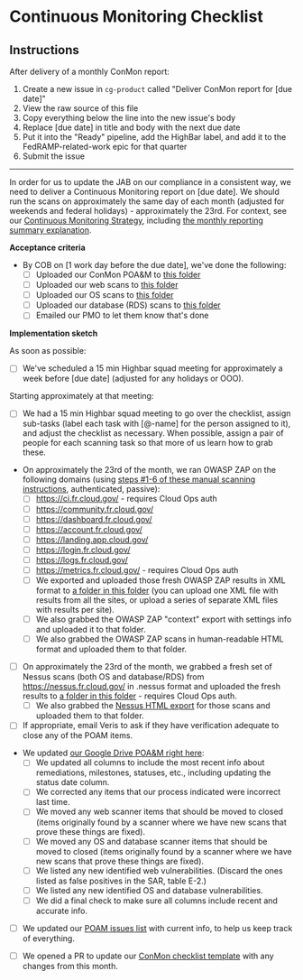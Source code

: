# Continuous Monitoring Checklist

## Instructions

After delivery of a monthly ConMon report:

1. Create a new issue in `cg-product` called "Deliver ConMon report for [due date]"
1. View the raw source of this file
1. Copy everything below the line into the new issue's body
1. Replace [due date] in title and body with the next due date
1. Put it into the "Ready" pipeline, add the HighBar label, and add it to the FedRAMP-related-work epic for that quarter
1. Submit the issue

---

In order for us to update the JAB on our compliance in a consistent way, we need to deliver a Continuous Monitoring report on [due date]. We should run the scans on approximately the same day of each month (adjusted for weekends and federal holidays) - approximately the 23rd. For context, see our [Continuous Monitoring Strategy](https://cloud.gov/docs/ops/continuous-monitoring/), including [the monthly reporting summary explanation](https://cloud.gov/docs/ops/continuous-monitoring/#monthly-reporting-summary).

**Acceptance criteria**

* By COB on [1 work day before the due date], we've done the following:
	-  [ ] Uploaded our ConMon POA&M to [this folder](https://community.max.gov/pages/viewpage.action?pageId=1034682621)
	-  [ ] Uploaded our web scans to [this folder](https://community.max.gov/display/FedRAMPExternal/GSA+18F+Cloud.gov+Web+Scans)
	-  [ ] Uploaded our OS scans to [this folder](https://community.max.gov/pages/viewpage.action?pageId=1034682662)
	-  [ ] Uploaded our database (RDS) scans to [this folder](https://community.max.gov/pages/viewpage.action?pageId=1034682662)
	-  [ ] Emailed our PMO to let them know that's done

**Implementation sketch**

As soon as possible:

- [ ] We've scheduled a 15 min Highbar squad meeting for approximately a week before [due date] (adjusted for any holidays or OOO).

Starting approximately at that meeting:

- [ ] We had a 15 min Highbar squad meeting to go over the checklist, assign sub-tasks (label each task with [@-name] for the person assigned to it), and adjust the checklist as necessary. When possible, assign a pair of people for each scanning task so that more of us learn how to grab these.

* On approximately the 23rd of the month, we ran OWASP ZAP on the following domains (using [steps #1-6 of these manual scanning instructions](https://pages.18f.gov/before-you-ship/security/dynamic-scanning/#manual-scanning), authenticated, passive):
	- [ ] https://ci.fr.cloud.gov/ - requires Cloud Ops auth
	- [ ] https://community.fr.cloud.gov/	
	- [ ] https://dashboard.fr.cloud.gov/
	- [ ] https://account.fr.cloud.gov/
	- [ ] https://landing.app.cloud.gov/
	- [ ] https://login.fr.cloud.gov/
	- [ ] https://logs.fr.cloud.gov/
	- [ ] https://metrics.fr.cloud.gov/ - requires Cloud Ops auth
	- [ ] We exported and uploaded those fresh OWASP ZAP results in XML format to [a folder in this folder](https://drive.google.com/drive/u/0/folders/0B5fn0WMJaYDnaFdCak5WNWRGb1U) (you can upload one XML file with results from all the sites, or upload a series of separate XML files with results per site).
	- [ ] We also grabbed the OWASP ZAP "context" export with settings info and uploaded it to that folder.
	- [ ] We also grabbed the OWASP ZAP scans in human-readable HTML format and uploaded them to that folder.

- [ ] On approximately the 23rd of the month, we grabbed a fresh set of Nessus scans (both OS and database/RDS) from https://nessus.fr.cloud.gov/ in .nessus format and uploaded the fresh results to [a folder in this folder](https://drive.google.com/drive/u/0/folders/0B5fn0WMJaYDnaFdCak5WNWRGb1U) - requires Cloud Ops auth.
	- [ ] We also grabbed the [Nessus HTML export](https://docs.tenable.com/nessus/6_8/Content/Exported_Results.htm) for those scans and uploaded them to that folder.

- [ ] If appropriate, email Veris to ask if they have verification adequate to close any of the POAM items.

* We updated [our Google Drive POA&M right here](https://docs.google.com/spreadsheets/d/16igVl8cD3SqeX5_SOn5Su34KmwMRnP20gPbfQlqIwfM/edit#gid=1701775784):
	- [ ] We updated all columns to include the most recent info about remediations, milestones, statuses, etc., including updating the status date column.
	- [ ] We corrected any items that our process indicated were incorrect last time.
	- [ ] We moved any web scanner items that should be moved to closed (items originally found by a scanner where we have new scans that prove these things are fixed).
	- [ ] We moved any OS and database scanner items that should be moved to closed (items originally found by a scanner where we have new scans that prove these things are fixed).
	- [ ] We listed any new identified web vulnerabilities. (Discard the ones listed as false positives in the SAR, table E-2.)
	- [ ] We listed any new identified OS and database vulnerabilities.
	- [ ] We did a final check to make sure all columns include recent and accurate info.

- [ ] We updated our [POAM issues list](https://github.com/18F/cg-product/labels/POAM) with current info, to help us keep track of everything.

- [ ] We opened a PR to update our [ConMon checklist template](https://github.com/18F/cg-product/blob/master/ConMonChecklist.md) with any changes from this month.
